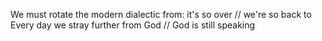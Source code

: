 We must rotate the modern dialectic from: it's so over // we're so back to Every day we stray further from God // God is still speaking

